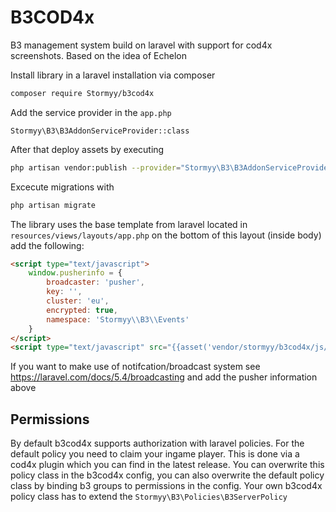 # B3COD4x
B3 management system build on laravel with support for cod4x screenshots. Based on the idea of Echelon

Install library in a laravel installation via composer

```bash
composer require Stormyy/b3cod4x
```

Add the service provider in the `app.php`

`Stormyy\B3\B3AddonServiceProvider::class`

After that deploy assets by executing

```bash
php artisan vendor:publish --provider="Stormyy\B3\B3AddonServiceProvider" --force
```

Excecute migrations with 

```bash
php artisan migrate
```


The library uses the base template from laravel located in `resources/views/layouts/app.php` on the bottom of this layout (inside body) add the following: 

```html
<script type="text/javascript">
    window.pusherinfo = {
        broadcaster: 'pusher',
        key: '',
        cluster: 'eu',
        encrypted: true,
        namespace: 'Stormyy\\B3\\Events'
    }
</script>
<script type="text/javascript" src="{{asset('vendor/stormyy/b3cod4x/js/b3app.js')}}"></script>
```

If you want to make use of notifcation/broadcast system see https://laravel.com/docs/5.4/broadcasting and add the pusher information above

## Permissions

By default b3cod4x supports authorization with laravel policies. For the default policy you need to claim your ingame player. This is done via a cod4x plugin which you can find in the latest release. You can overwrite this policy class in the b3cod4x config, you can also overwrite the default policy class by binding b3 groups to permissions in the config. Your own b3cod4x policy class has to extend the `Stormyy\B3\Policies\B3ServerPolicy` 